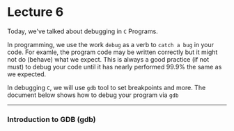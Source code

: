 # Lecture 6

Today, we've talked about debugging in `C` Programs. 

In programming, we use the work `debug` as a verb to `catch a bug` in your code. 
For examle, the program code may be written correctly but it might not do (behave) what we expect. This is always a good practice (if not must) to debug your code until it has nearly performed 99.9% the same as we expected. 

In debugging `C`, we will use `gdb` tool to set breakpoints and more. The document below shows how to debug your program via `gdb`

---

### Introduction to GDB (gdb)

